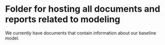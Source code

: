 # Folder for hosting all documents and reports related to modeling

We currently have documents that contain information about our baseline model.